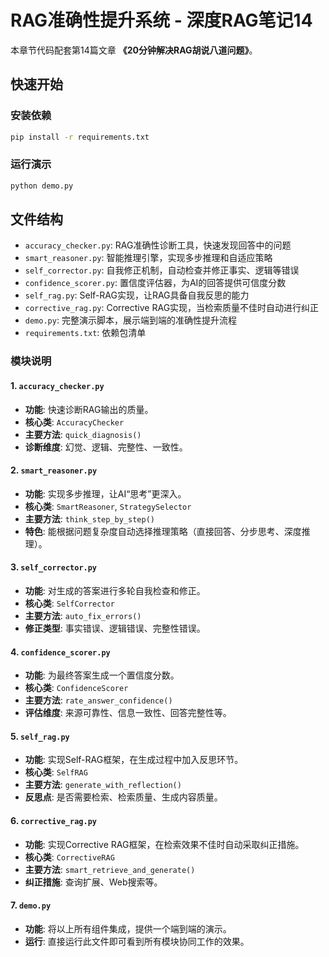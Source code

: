 # RAG准确性提升系统 - 深度RAG笔记14

本章节代码配套第14篇文章 **《20分钟解决RAG胡说八道问题》**。

## 快速开始

### 安装依赖

```bash
pip install -r requirements.txt
```

### 运行演示

```bash
python demo.py
```

## 文件结构

- `accuracy_checker.py`: RAG准确性诊断工具，快速发现回答中的问题
- `smart_reasoner.py`: 智能推理引擎，实现多步推理和自适应策略  
- `self_corrector.py`: 自我修正机制，自动检查并修正事实、逻辑等错误
- `confidence_scorer.py`: 置信度评估器，为AI的回答提供可信度分数
- `self_rag.py`: Self-RAG实现，让RAG具备自我反思的能力
- `corrective_rag.py`: Corrective RAG实现，当检索质量不佳时自动进行纠正
- `demo.py`: 完整演示脚本，展示端到端的准确性提升流程
- `requirements.txt`: 依赖包清单

### 模块说明

#### 1. `accuracy_checker.py`
- **功能**: 快速诊断RAG输出的质量。
- **核心类**: `AccuracyChecker`
- **主要方法**: `quick_diagnosis()`
- **诊断维度**: 幻觉、逻辑、完整性、一致性。

#### 2. `smart_reasoner.py`
- **功能**: 实现多步推理，让AI“思考”更深入。
- **核心类**: `SmartReasoner`, `StrategySelector`
- **主要方法**: `think_step_by_step()`
- **特色**: 能根据问题复杂度自动选择推理策略（直接回答、分步思考、深度推理）。

#### 3. `self_corrector.py`
- **功能**: 对生成的答案进行多轮自我检查和修正。
- **核心类**: `SelfCorrector`
- **主要方法**: `auto_fix_errors()`
- **修正类型**: 事实错误、逻辑错误、完整性错误。

#### 4. `confidence_scorer.py`
- **功能**: 为最终答案生成一个置信度分数。
- **核心类**: `ConfidenceScorer`
- **主要方法**: `rate_answer_confidence()`
- **评估维度**: 来源可靠性、信息一致性、回答完整性等。

#### 5. `self_rag.py`
- **功能**: 实现Self-RAG框架，在生成过程中加入反思环节。
- **核心类**: `SelfRAG`
- **主要方法**: `generate_with_reflection()`
- **反思点**: 是否需要检索、检索质量、生成内容质量。

#### 6. `corrective_rag.py`
- **功能**: 实现Corrective RAG框架，在检索效果不佳时自动采取纠正措施。
- **核心类**: `CorrectiveRAG`
- **主要方法**: `smart_retrieve_and_generate()`
- **纠正措施**: 查询扩展、Web搜索等。

#### 7. `demo.py`
- **功能**: 将以上所有组件集成，提供一个端到端的演示。
- **运行**: 直接运行此文件即可看到所有模块协同工作的效果。
